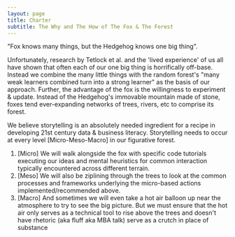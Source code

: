 ```yaml
---
layout: page
title: Charter
subtitle: The Why and The How of The Fox & The Forest
---
```


"Fox knows many things, but the Hedgehog knows one big thing".  

Unfortunately, research by Tetlock et al. and the 'lived experience' of us all have shown that often each of our one big thing is horrifically off-base.  Instead we combine the many little things with the random forest's "many weak learners combined turn into a strong learner" as the basis of our approach.  Further, the advantage of the fox is the willingness to experiment & update.  Instead of the Hedgehog's immovable mountain made of stone, foxes tend ever-expanding networks of trees, rivers, etc to comprise its forest.

We believe storytelling is an absolutely needed ingredient for a recipe in developing 21st century data & business literacy.  Storytelling needs to occur at every level [Micro-Meso-Macro] in our figurative forest.
1. [Micro] We will walk alongside the fox with specific code tutorials executing our ideas and mental heuristics for common interaction typically encountered across different terrain.  
2. [Meso] We will also be ziplining through the trees to look at the common processes and frameworks underlying the micro-based actions implemented/recommended above.
3. [Macro] And sometimes we will even take a hot air balloon up near the atmosphere to try to see the big picture. But we must ensure that the hot air only serves as a technical tool to rise above the trees and doesn't have rhetoric (aka fluff aka MBA talk) serve as a crutch in place of substance
